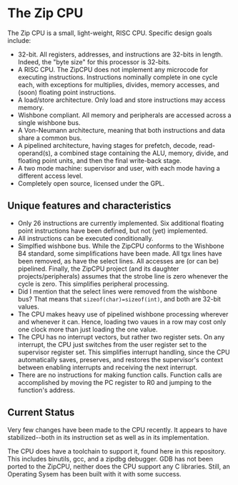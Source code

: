# The Zip CPU

The Zip CPU is a small, light-weight, RISC CPU.  Specific design goals include:
- 32-bit.  All registers, addresses, and instructions are 32-bits in length.  Indeed, the "byte size" for this processor is 32-bits.
- A RISC CPU.  The ZipCPU does not implement any microcode for executing instructions.  Instructions nominally complete in one cycle each, with exceptions for multiplies, divides, memory accesses, and (soon) floating point instructions.
- A load/store architecture.  Only load and store instructions may access memory.
- Wishbone compliant.  All memory and peripherals are accessed across a single wishbone bus.
- A Von-Neumann architecture, meaning that both instructions and data share a common bus.
- A pipelined architecture, having stages for prefetch, decode, read-operand(s), a combined stage containing the ALU, memory, divide, and floating point units, and then the final write-back stage.
- A two mode machine: supervisor and user, with each mode having a different access level.
- Completely open source, licensed under the GPL.

## Unique features and characteristics

- Only 26 instructions are currently implemented.  Six additional floating point instructions have been defined, but not (yet) implemented.
- All instructions can be executed conditionally.
- Simplfied wishbone bus.  While the ZipCPU conforms to the Wishbone B4 standard, some simplifications have been made.  All tgx lines have been removed, as have the select lines.  All accesses are (or can be) pipelined.  Finally, the ZipCPU project (and its daughter projects/peripherals) assumes that the strobe line is zero whenever the cycle is zero.  This simplifies peripheral processing.
- Did I mention that the select lines were removed from the wishbone bus?  That means that `sizeof(char)=sizeof(int)`, and both are 32-bit values.
- The CPU makes heavy use of pipelined wishbone processing wherever and whenever it can.  Hence, loading two vaues in a row may cost only one clock more than just loading the one value.
- The CPU has no interrupt vectors, but rather two register sets.  On any interrupt, the CPU just switches from the user register set to the supervisor register set.  This simplifies interrupt handling, since the CPU automatically saves, preserves, and restores the supervisor's context between enabling interrupts and receiving the next interrupt.
- There are no instructions for making function calls.  Function calls are accomplished by moving the PC register to R0 and jumping to the function's address.

## Current Status

Very few changes have been made to the CPU recently.  It appears to have
stabilized--both in its instruction set as well as in its implementation.

The CPU does have a toolchain to support it, found here in this repository.
This includes binutils, gcc, and a zipdbg debugger.  GDB has not been ported
to the ZipCPU, neither does the CPU support any C libraries.  Still, an
Operating Sysem has been built with it with some success.

